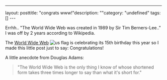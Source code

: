 --- 
layout: posttitle: "congrats www!"description: ""category: "undefined" tags: [] --- <p class="update">Errhh.. "The World Wide Web was created in 1989 by Sir Tim Berners-Lee.." I was off by 2 years according to Wikipedia. </p><p>The <a href="http://en.wikipedia.org/wiki/World_wide_web">World Wide Web</a> <img src="http://cdn.umedia.no/img/flag/us.png" alt="us flag"/> is celebrating its 15th birthday this year so I made this little post just to say: Congratulations!</p> <p>A little anecdote from Douglas Adams:</p> <p><blockquote>"The World Wide Web is the only thing I know of whose shortened form takes three times longer to say than what it's short for."</blockquote></p>